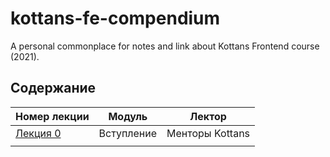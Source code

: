 # kottans-fe-compendium
A personal commonplace for notes and link about Kottans Frontend course (2021).



## Содержание

| Номер лекции                                | Модуль     | Лектор          |
| ------------------------------------------- | ---------- | --------------- |
| [Лекция 0](./lections/lection0/lection0.md) | Вступление | Менторы Kottans |
|                                             |            |                 |

